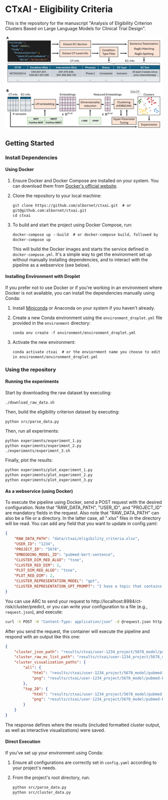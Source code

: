 # CTxAI - Eligibility Criteria

This is the repository for the manuscript "Analysis of Eligibility Criterion Clusters Based on Large Language Models for Clinical Trial Design".

![Pipeline](images/pipeline.png)

## Getting Started

### Install Dependencies

#### Using Docker

1. Ensure Docker and Docker Compose are installed on your system. You can download them from [Docker&#39;s official website](https://www.docker.com/get-started).
2. Clone the repository to your local machine:

   ```
   git clone https://github.com/albornet/ctxai.git  # or git@github.com:albornet/ctxai.git
   cd ctxai
   ```
3. To build and start the project using Docker Compose, run:

   ```
   docker-compose up --build  # or docker-compose build, followed by docker-compose up
   ```

   This will build the Docker images and starts the service defined in `docker-compose.yml`. It's a simple way to get the environment set up without manually installing dependencies, and to interact with the pipeline as a webservice (see below).

#### Installing Environment with Droplet

If you prefer not to use Docker or if you're working in an environment where Docker is not available, you can install the dependencies manually using Conda:

1. Install [Miniconda](https://docs.conda.io/en/latest/miniconda.html) or Anaconda on your system if you haven't already.
2. Create a new Conda environment using the `environment_droplet.yml` file provided in the `environment` directory:

   ```
   conda env create -f environment/environment_droplet.yml
   ```
3. Activate the new environment:

   ```
   conda activate ctxai  # or the enviornment name you choose to edit in environment/environment_droplet.yml
   ```

### Using the repository

#### Running the experiments

Start by downloading the raw dataset by executing:

```
./download_raw_data.sh
```

Then, build the eligibility criterion dataset by executing:

```
python src/parse_data.py
```

Then, run all experiments:

```
python experiments/experiment_1.py
python experiments/experiment_2.py
./experiments/experiment_3.sh
```

Finally, plot the results:

```
python experiments/plot_experiment_1.py
python experiments/plot_experiment_2.py
python experiments/plot_experiment_3.py
```

#### As a webservice (using Docker)

To execute the pipeline using Docker, send a POST request with the desired configuration. Note that "RAW_DATA_PATH", "USER_ID", and "PROJECT_ID" are mandatory fields in the request. Also note that "RAW_DATA_PATH" can also be a file or a directory. In the latter case, all ".xlsx" files in the directory will be read. You can add any field that you want to update in config.yaml:

```json
{
    "RAW_DATA_PATH": "data/ctxai/eligibility_criteria.xlsx",
    "USER_ID": "1234",
    "PROJECT_ID": "5678",
    "EMBEDDING_MODEL_ID": "pubmed-bert-sentence",
    "CLUSTER_DIM_RED_ALGO": "tsne",
    "CLUSTER_RED_DIM": 2,
    "PLOT_DIM_RED_ALGO": "tsne",
    "PLOT_RED_DIM": 2,
    "CLUSTER_REPRESENTATION_MODEL": "gpt",
    "CLUSTER_REPRESENTATION_GPT_PROMPT": "I have a topic that contains the following documents:\n[DOCUMENTS]\nThe topic is described by the following keywords:\n[KEYWORDS]\nBased on the information above, extract a short but highly descriptive topic label of at most 5 words.\nMake sure it is in the following format: <topic type>: <topic label>, where <topic type> is either 'Inclusion criterion: ' or 'Exclustion criterion: '"
}
```

You can use ARC to send your request to http://localhost:8984/ct-risk/cluster/predict, or you can write your configuration to a file (e.g., `request.json`), and execute:

```bash
curl -X POST -H "Content-Type: application/json" -d @request.json http://localhost:8984/ct-risk/cluster/predict
```

After you send the request, the container will execute the pipeline and respond with an output like this one:

```json
{
    "cluster_json_path": "results/ctxai/user-1234_project/5678_model/pubmed-bert-sentence/ec_clustering.json",
    "cluster_raw_ec_list_path": "results/ctxai/user-1234_project/5678_model/pubmed-bert-sentence/raw_ec_list.csv",
    "cluster_visualization_paths": {
        "all": {
            "html": "results/ctxai/user-1234_project/5678_model/pubmed-bert-sentence/cluster_plot_all.html",
            "png": "results/ctxai/user-1234_project/5678_model/pubmed-bert-sentence/cluster_plot_all.png"
        },
        "top_20": {
            "html": "results/ctxai/user-1234_project/5678_model/pubmed-bert-sentence/cluster_plot_top_20.html",
            "png": "results/ctxai/user-1234_project/5678_model/pubmed-bert-sentence/cluster_plot_top_20.png"
        }
    }
}
```

The response defines where the results (included formatted cluster output, as well as interactive visualizations) were saved.

#### Direct Execution

If you've set up your environment using Conda:

1. Ensure all configurations are correctly set in `config.yaml` according to your project's needs.
2. From the project's root directory, run:

   ```
   python src/parse_data.py
   python src/cluster_data.py
   ```
